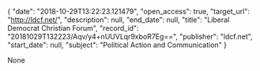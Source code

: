 {
  "date": "2018-10-29T13:22:23.121479", 
  "open_access": true, 
  "target_url": "http://ldcf.net/", 
  "description": null, 
  "end_date": null, 
  "title": "Liberal Democrat Christian Forum", 
  "record_id": "20181029T132223/Aqv/y4+nUUVLqr9xboR7Eg==", 
  "publisher": "ldcf.net", 
  "start_date": null, 
  "subject": "Political Action and Communication"
}

None